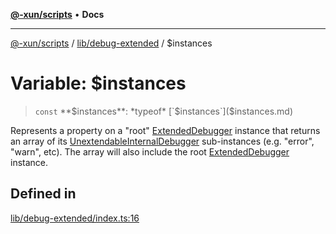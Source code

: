 [**@-xun/scripts**](../../../README.md) • **Docs**

***

[@-xun/scripts](../../../README.md) / [lib/debug-extended](../README.md) / $instances

# Variable: $instances

> `const` **$instances**: *typeof* [`$instances`]($instances.md)

Represents a property on a "root" [ExtendedDebugger](../interfaces/ExtendedDebugger.md) instance that
returns an array of its [UnextendableInternalDebugger](../interfaces/UnextendableInternalDebugger.md) sub-instances
(e.g. "error", "warn", etc). The array will also include the root
[ExtendedDebugger](../interfaces/ExtendedDebugger.md) instance.

## Defined in

[lib/debug-extended/index.ts:16](https://github.com/Xunnamius/xscripts/blob/09056cae12d2b8f174c6d0ccc038e6099f396bc6/lib/debug-extended/index.ts#L16)
